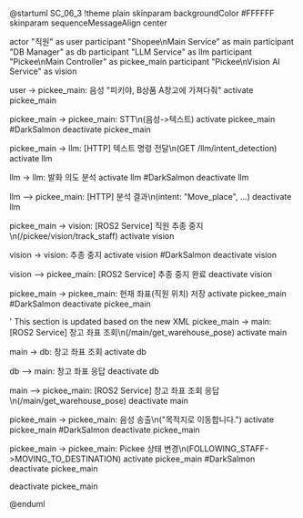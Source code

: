 @startuml SC_06_3
!theme plain
skinparam backgroundColor #FFFFFF
skinparam sequenceMessageAlign center

actor "직원" as user
participant "Shopee\nMain Service" as main
participant "DB Manager" as db
participant "LLM Service" as llm
participant "Pickee\nMain Controller" as pickee_main
participant "Pickee\nVision AI Service" as vision

user -> pickee_main: 음성 "피키야, B상품 A창고에 가져다줘"
activate pickee_main

pickee_main -> pickee_main: STT\n(음성->텍스트)
activate pickee_main #DarkSalmon
deactivate pickee_main

pickee_main -> llm: [HTTP] 텍스트 명령 전달\n(GET /llm/intent_detection)
activate llm

llm -> llm: 발화 의도 분석
activate llm #DarkSalmon
deactivate llm

llm --> pickee_main: [HTTP] 분석 결과\n(intent: "Move_place", ...)
deactivate llm

pickee_main -> vision: [ROS2 Service] 직원 추종 중지\n(/pickee/vision/track_staff)
activate vision

vision -> vision: 추종 중지
activate vision #DarkSalmon
deactivate vision

vision --> pickee_main: [ROS2 Service] 추종 중지 완료
deactivate vision

pickee_main -> pickee_main: 현재 좌표(직원 위치) 저장
activate pickee_main #DarkSalmon
deactivate pickee_main

' This section is updated based on the new XML
pickee_main -> main: [ROS2 Service] 창고 좌표 조회\n(/main/get_warehouse_pose)
activate main

main -> db: 창고 좌표 조회
activate db

db --> main: 창고 좌표 응답
deactivate db

main --> pickee_main: [ROS2 Service] 창고 좌표 조회 응답\n(/main/get_warehouse_pose)
deactivate main

pickee_main -> pickee_main: 음성 송출\n("목적지로 이동합니다.")
activate pickee_main #DarkSalmon
deactivate pickee_main

pickee_main -> pickee_main: Pickee 상태 변경\n(FOLLOWING_STAFF->MOVING_TO_DESTINATION)
activate pickee_main #DarkSalmon
deactivate pickee_main

deactivate pickee_main

@enduml
